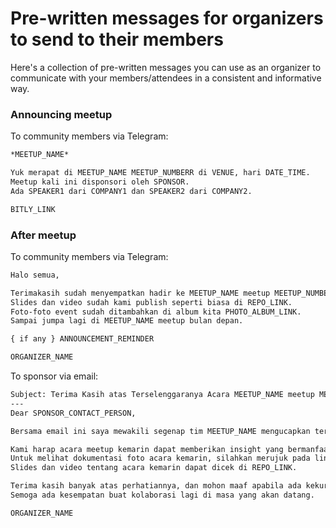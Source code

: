# Pre-written messages for organizers to send to their members

Here's a collection of pre-written messages you can use as an organizer to communicate with your
members/attendees in a consistent and informative way.

### Announcing meetup

To community members via Telegram:
```txt
*MEETUP_NAME*

Yuk merapat di MEETUP_NAME MEETUP_NUMBERR di VENUE, hari DATE_TIME. 
Meetup kali ini disponsori oleh SPONSOR. 
Ada SPEAKER1 dari COMPANY1 dan SPEAKER2 dari COMPANY2.

BITLY_LINK
```

### After meetup

To community members via Telegram:
```txt
Halo semua,

Terimakasih sudah menyempatkan hadir ke MEETUP_NAME meetup MEETUP_NUMBER di VENUE.
Slides dan video sudah kami publish seperti biasa di REPO_LINK.
Foto-foto event sudah ditambahkan di album kita PHOTO_ALBUM_LINK.
Sampai jumpa lagi di MEETUP_NAME meetup bulan depan.

{ if any } ANNOUNCEMENT_REMINDER

ORGANIZER_NAME
```

To sponsor via email:
```txt
Subject: Terima Kasih atas Terselenggaranya Acara MEETUP_NAME meetup MEETUP_NUMBER
---
Dear SPONSOR_CONTACT_PERSON,

Bersama email ini saya mewakili segenap tim MEETUP_NAME mengucapkan terima kasih banyak atas kerja sama untuk kolaborasi meetup event dengan tema MEETUP_TITLE di VENUE. 

Kami harap acara meetup kemarin dapat memberikan insight yang bermanfaat bagi peserta sekaligus mendukung ekosistem IT di Indonesia.
Untuk melihat dokumentasi foto acara kemarin, silahkan merujuk pada link berikut: PHOTO_ALBUM_LINK
Slides dan video tentang acara kemarin dapat dicek di REPO_LINK.

Terima kasih banyak atas perhatiannya, dan mohon maaf apabila ada kekurangan dan kesalahan dari tim MEETUP_NAME.
Semoga ada kesempatan buat kolaborasi lagi di masa yang akan datang.

ORGANIZER_NAME
```
